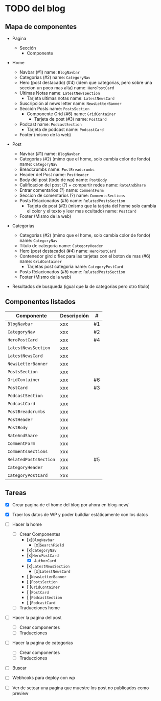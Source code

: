 # TODO del blog

 
 ## Mapa de componentes

- Pagina
    - Sección
        - Componente

- Home
    - Navbar (#1) name: `BlogNavbar`
    - Categorías (#2) name: `CategoryNav`
    - Hero (post destacado) (#4) (idem que categorias, pero sobre una seccion un poco mas alta) name: `HeroPostCard`
    - Ultimas Notas name: `LatestNewsSection`
        - Tarjeta ultimas notas name: `LatestNewsCard`
    - Suscripción al news letter name: `NewsLetterBanner`
    - Sección Posts name: `PostsSection`
        - Componente Grid (#6) name: `GridContainer`
            - Tarjeta de post (#3) name: `PostCard`
    - Podcast name: `PodcastSection`
        - Tarjeta de podcast name: `PodcastCard`
    - Footer (mismo de la web)
- Post
    - Navbar (#1) name: `BlogNavbar`
    - Categorías (#2) (mimo que el home, solo cambia color de fondo) name: `CategoryNav`
    - Breadcrumbs name: `PostBreadcrumbs`
    - Header del Post name: `PostHeader`
    - Body del post (todo de wp) name: `PostBody`
    - Calificacion del post (?) + compartir redes name: `RateAndShare`
    - Entrar comentarios (?) name: `CommentForm`
    - Seccion de comentarios (?) name: `CommentsSections`
    - Posts Relacionados (#5) name: `RelatedPostsSection`
        - Tarjeta de post (#3) (mismo que la tarjeta del home solo cambia el color y el texto y leer mas ocultado) name: `PostCard`
    - Footer (Mismo de la web)
- Categorias
    - Categorías (#2) (mimo que el home, solo cambia color de fondo) name: `CategoryNav`
    - Titulo de categoría name: `CategoryHeader`
    - Hero (post destacado) (#4) name: `HeroPostCard`
    - Contenedor gird o flex para las tarjetas con el boton de mas (#6) name: `GridContainer`
        - Tarjetas post categoría name: `CategoryPostCard`
    - Posts Relacionados (#5) name: `RelatedPostsSection`
    - Footer (Mismo de la web)
- Resultados de busqueda (igual que la de categorias pero otro titulo)

## Componentes listados

| Componente | Descripción | # |
|------------|-------------|---|
| `BlogNavbar` | xxx | #1 |
| `CategoryNav` | xxx | #2 |
| `HeroPostCard` | xxx | #4 |
| `LatestNewsSection` | xxx |
| `LatestNewsCard` | xxx |
| `NewsLetterBanner` | xxx |
| `PostsSection` | xxx |
| `GridContainer` | xxx | #6 |
| `PostCard` | xxx | #3 |
| `PodcastSection` | xxx |
| `PodcastCard` | xxx |
| `PostBreadcrumbs` | xxx |
| `PostHeader` | xxx |
| `PostBody` | xxx |
| `RateAndShare` | xxx |
| `CommentForm` | xxx |
| `CommentsSections` | xxx |
| `RelatedPostsSection` | xxx | #5 |
| `CategoryHeader` | xxx |
| `CategoryPostCard` | xxx |


## Tareas
- [x] Crear pagina de el home del blog por ahora en blog-new/
- [x] Traer los datos de WP y poder buildiar estáticamente con los datos
- [ ] Hacer la home
    - [ ] Crear Componentes
        - [x]`BlogNavbar`
            - [x]`SearchField`
        - [x]`CategoryNav`
        - [x]`HeroPostCard`
            - [x] `AuthorCard`
        - [x]`LatestNewsSection`
            - [x]`LatestNewsCard`
        - [ ]`NewsLetterBanner`
        - [ ]`PostsSection`
        - [ ]`GridContainer`
        - [ ]`PostCard`
        - [ ]`PodcastSection`
        - [ ]`PodcastCard`
    - [ ] Traducciones home
- [ ] Hacer la pagina del post
    - [ ] Crear componentes
    - [ ] Traducciones
- [ ] Hacer la pagina de categorías
    - [ ] Crear componentes
    - [ ] Traducciones
- [ ] Buscar
- [ ] Webhooks para deploy con wp
- [ ] Ver de setear una pagina que muestre los post no publicados como preview


